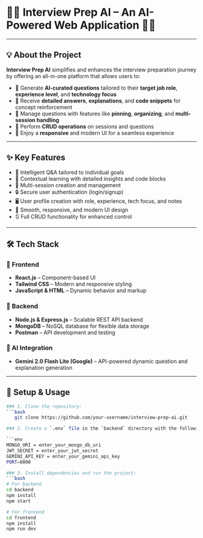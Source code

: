 # 👩‍💻 Interview Prep AI – An AI-Powered Web Application 👩‍💻

---

## 💡 About the Project

**Interview Prep AI** simplifies and enhances the interview preparation journey by offering an all-in-one platform that allows users to:

- 🧠 Generate **AI-curated questions** tailored to their **target job role**, **experience level**, and **technology focus**
- 📘 Receive **detailed answers**, **explanations**, and **code snippets** for concept reinforcement
- 📌 Manage questions with features like **pinning**, **organizing**, and **multi-session handling**
- 🔁 Perform **CRUD operations** on sessions and questions
- 📱 Enjoy a **responsive** and modern UI for a seamless experience

---

## ✨ Key Features

- 🎯 Intelligent Q&A tailored to individual goals
- 🧩 Contextual learning with detailed insights and code blocks
- 📂 Multi-session creation and management
- 🔒 Secure user authentication (login/signup)
- 🖥️ User profile creation with role, experience, tech focus, and notes
- 📱 Smooth, responsive, and modern UI design
- 🔃 Full CRUD functionality for enhanced control

---

## 🛠 Tech Stack

### 🧩 Frontend
- **React.js** – Component-based UI
- **Tailwind CSS** – Modern and responsive styling
- **JavaScript & HTML** – Dynamic behavior and markup

### 🔧 Backend
- **Node.js & Express.js** – Scalable REST API backend
- **MongoDB** – NoSQL database for flexible data storage
- **Postman** – API development and testing

### 🤖 AI Integration
- **Gemini 2.0 Flash Lite (Google)** – API-powered dynamic question and explanation generation

---

## 📂 Setup & Usage
```bash
### 1. Clone the repository: 
```bash
   git clone https://github.com/your-username/interview-prep-ai.git

### 2. Create a `.env` file in the `backend` directory with the following content:

```env
MONGO_URI = enter_your_mongo_db_uri
JWT_SECRET = enter_your_jwt_secret
GEMINI_API_KEY = enter_your_gemini_api_key
PORT=8000

### 3. Install dependencies and run the project:
```bash
# For backend
cd backend
npm install
npm start

# For frontend
cd frontend
npm install
npm run dev
